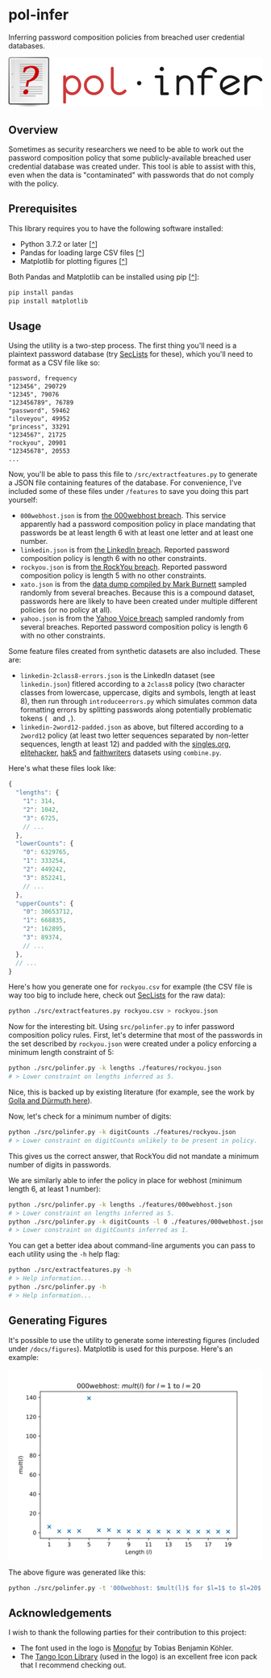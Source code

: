 # pol-infer
Inferring password composition policies from breached user credential databases.

![Logo](docs/svg/logo.svg)

## Overview
Sometimes as security researchers we need to be able to work out the password composition policy that some publicly-available breached user credential database was created under. This tool is able to assist with this, even when the data is "contaminated" with passwords that do not comply with the policy.

## Prerequisites
This library requires you to have the following software installed:
* Python 3.7.2 or later \[[^](https://www.python.org/downloads/release/python-372/)\]
* Pandas for loading large CSV files \[[^](https://pandas.pydata.org/)\]
* Matplotlib for plotting figures \[[^](https://matplotlib.org/)\]

Both Pandas and Matplotlib can be installed using pip \[[^](https://pypi.org/project/pip/)\]:

```bash
pip install pandas
pip install matplotlib
```

## Usage
Using the utility is a two-step process. The first thing you'll need is a plaintext password database (try [SecLists](https://github.com/danielmiessler/SecLists) for these), which you'll need to format as a CSV file like so:

```
password, frequency
"123456", 290729
"12345", 79076
"123456789", 76789
"password", 59462
"iloveyou", 49952
"princess", 33291
"1234567", 21725
"rockyou", 20901
"12345678", 20553
...
```

Now, you'll be able to pass this file to `/src/extractfeatures.py` to generate a JSON file containing features of the database. For convenience, I've included some of these files under `/features` to save you doing this part yourself:

* `000webhost.json` is from [the 000webhost breach](https://www.zdnet.com/article/000webhost-hacked-13-million-customers-exposed/). This service apparently had a password composition policy in place mandating that passwords be at least length 6 with at least one letter and at least one number.
* `linkedin.json` is from [the LinkedIn breach](https://www.wired.co.uk/article/linkedin-data-breach-find-out-included). Reported password composition policy is length 6 with no other constraints.
* `rockyou.json` is from [the RockYou breach](https://techcrunch.com/2009/12/14/rockyou-hack-security-myspace-facebook-passwords/). Reported password composition policy is length 5 with no other constraints.
* `xato.json` is from the [data dump compiled by Mark Burnett](https://xato.net/today-i-am-releasing-ten-million-passwords-b6278bbe7495?gi=94106d374fbb) sampled randomly from several breaches. Because this is a compound dataset, passwords here are likely to have been created under multiple different policies (or no policy at all).
* `yahoo.json` is from the [Yahoo Voice breach](https://edition.cnn.com/2012/07/12/tech/web/yahoo-users-hacked) sampled randomly from several breaches. Reported password composition policy is length 6 with no other constraints.

Some feature files created from synthetic datasets are also included. These are:

* `linkedin-2class8-errors.json` is the LinkedIn dataset (see `linkedin.json`) fitlered according to a `2class8` policy (two character classes from lowercase, uppercase, digits and symbols, length at least 8), then run through `introduceerrors.py` which simulates common data formatting errors by splitting passwords along potentially problematic tokens (` ` and `,`).
* `linkedin-2word12-padded.json` as above, but filtered according to a `2word12` policy (at least two letter sequences separated by non-letter sequences, length at least 12) and padded with the [singles.org](https://www.networkworld.com/article/2263760/exposed-web-site-a-reminder-for-use-of-multiple-passwords.html), [elitehacker](https://news.softpedia.com/news/Security-Gurus-0wned-by-Black-Hats-117934), [hak5](https://news.softpedia.com/news/Security-Gurus-0wned-by-Black-Hats-117934) and [faithwriters](https://www.forbes.com/sites/andygreenberg/2010/08/26/researcher-creates-clearinghouse-of-14-million-hacked-passwords/) datasets using `combine.py`.

Here's what these files look like:

```js
{
  "lengths": {
    "1": 314,
    "2": 1042,
    "3": 6725,
    // ...
  },
  "lowerCounts": {
    "0": 6329765,
    "1": 333254,
    "2": 449242,
    "3": 852241,
    // ...
  },
  "upperCounts": {
    "0": 30653712,
    "1": 668835,
    "2": 162895,
    "3": 89374,
    // ...
  },
  // ...
}
```

Here's how you generate one for `rockyou.csv` for example (the CSV file is way too big to include here, check out [SecLists](https://github.com/danielmiessler/SecLists) for the raw data):

```bash
python ./src/extractfeatures.py rockyou.csv > rockyou.json
```

Now for the interesting bit. Using `src/polinfer.py` to infer password composition policy rules. First, let's determine that most of the passwords in the set described by `rockyou.json` were created under a policy enforcing a minimum length constraint of 5:

```bash
python ./src/polinfer.py -k lengths ./features/rockyou.json
# > Lower constraint on lengths inferred as 5.
```

Nice, this is backed up by existing literature (for example, see the work by [Golla and Dürmuth here](https://www.ei.ruhr-uni-bochum.de/media/mobsec/veroeffentlichungen/2018/09/10/ccsf285-finalv2.pdf)).

Now, let's check for a minimum number of digits:

```bash
python ./src/polinfer.py -k digitCounts ./features/rockyou.json
# > Lower constraint on digitCounts unlikely to be present in policy.
```

This gives us the correct answer, that RockYou did not mandate a minimum number of digits in passwords.

We are similarly able to infer the policy in place for webhost (minimum length 6, at least 1 number):

```bash
python ./src/polinfer.py -k lengths ./features/000webhost.json
# > Lower constraint on lengths inferred as 5.
python ./src/polinfer.py -k digitCounts -l 0 ./features/000webhost.json
# > Lower constraint on digitCounts inferred as 1.
```

You can get a better idea about command-line arguments you can pass to each utility using the `-h` help flag:

```bash
python ./src/extractfeatures.py -h
# > Help information...
python ./src/polinfer.py -h
# > Help information...
```

## Generating Figures
It's possible to use the utility to generate some interesting figures (included under `/docs/figures`). Matplotlib is used for this purpose. Here's an example:

![Figure](docs/figures/000webhost_lengthsAccum.svg)

The above figure was generated like this:

```bash
python ./src/polinfer.py -t '000webhost: $mult(l)$ for $l=1$ to $l=20$' -x 'Length ($l$)' -y '$mult(l)$' -o ./docs/figures/000webhost_lengthsAccum.svg -s ./features/000webhost.json
```

## Acknowledgements
I wish to thank the following parties for their contribution to this project:
* The font used in the logo is [Monofur](https://www.dafont.com/monofur.font) by Tobias Benjamin Köhler.
* The [Tango Icon Library](http://tango.freedesktop.org/Tango_Icon_Library) (used in the logo) is an excellent free icon pack that I recommend checking out.
